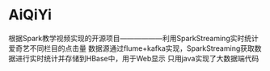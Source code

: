 # AiQiYi
根据Spark教学视频实现的开源项目——————利用SparkStreaming实时统计爱奇艺不同栏目的点击量
数据源通过flume+kafka实现，SparkStreaming获取数据进行实时统计并存储到HBase中，用于Web显示
只用java实现了大数据端代码
